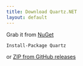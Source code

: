 ```yaml
---
title: Download Quartz.NET
layout: default
---
```


Grab it from [NuGet](https://www.nuget.org/packages/Quartz)

```
Install-Package Quartz
```

or [ZIP from GitHub releases](https://github.com/quartznet/quartznet/releases)
